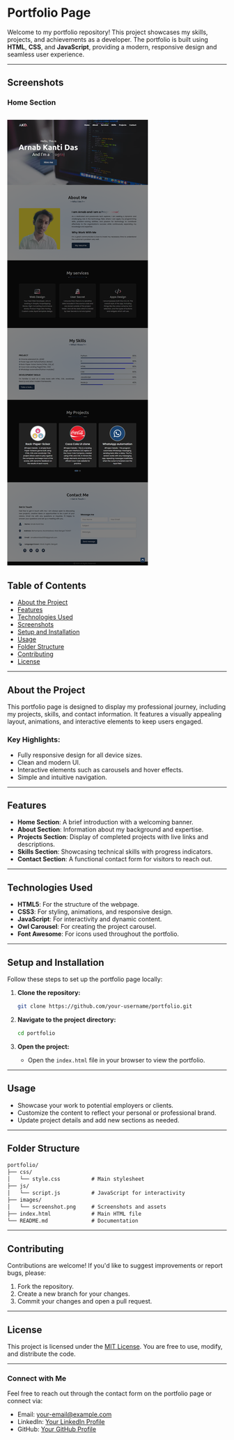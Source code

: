 # Portfolio Page

Welcome to my portfolio repository! This project showcases my skills, projects, and achievements as a developer. The portfolio is built using **HTML**, **CSS**, and **JavaScript**, providing a modern, responsive design and seamless user experience.

---

## Screenshots

### Home Section
![Screenshot of Portfolio](./image/screenshot.png)
---

## Table of Contents

- [About the Project](#about-the-project)
- [Features](#features)
- [Technologies Used](#technologies-used)
- [Screenshots](#screenshots)
- [Setup and Installation](#setup-and-installation)
- [Usage](#usage)
- [Folder Structure](#folder-structure)
- [Contributing](#contributing)
- [License](#license)

---

## About the Project

This portfolio page is designed to display my professional journey, including my projects, skills, and contact information. It features a visually appealing layout, animations, and interactive elements to keep users engaged.

### Key Highlights:

- Fully responsive design for all device sizes.
- Clean and modern UI.
- Interactive elements such as carousels and hover effects.
- Simple and intuitive navigation.

---

## Features

- **Home Section**: A brief introduction with a welcoming banner.
- **About Section**: Information about my background and expertise.
- **Projects Section**: Display of completed projects with live links and descriptions.
- **Skills Section**: Showcasing technical skills with progress indicators.
- **Contact Section**: A functional contact form for visitors to reach out.

---

## Technologies Used

- **HTML5**: For the structure of the webpage.
- **CSS3**: For styling, animations, and responsive design.
- **JavaScript**: For interactivity and dynamic content.
- **Owl Carousel**: For creating the project carousel.
- **Font Awesome**: For icons used throughout the portfolio.

---

## Setup and Installation

Follow these steps to set up the portfolio page locally:

1. **Clone the repository:**
   ```bash
   git clone https://github.com/your-username/portfolio.git
   ```

2. **Navigate to the project directory:**
   ```bash
   cd portfolio
   ```

3. **Open the project:**
   - Open the `index.html` file in your browser to view the portfolio.

---

## Usage

- Showcase your work to potential employers or clients.
- Customize the content to reflect your personal or professional brand.
- Update project details and add new sections as needed.

---

## Folder Structure

```
portfolio/
├── css/
│   └── style.css          # Main stylesheet
├── js/
│   └── script.js          # JavaScript for interactivity
├── images/
│   └── screenshot.png     # Screenshots and assets
├── index.html             # Main HTML file
└── README.md              # Documentation
```

---

## Contributing

Contributions are welcome! If you'd like to suggest improvements or report bugs, please:

1. Fork the repository.
2. Create a new branch for your changes.
3. Commit your changes and open a pull request.

---

## License

This project is licensed under the [MIT License](LICENSE). You are free to use, modify, and distribute the code.

---

### Connect with Me

Feel free to reach out through the contact form on the portfolio page or connect via:

- Email: [your-email@example.com](mailto:your-email@example.com)
- LinkedIn: [Your LinkedIn Profile](https://linkedin.com/in/your-profile)
- GitHub: [Your GitHub Profile](https://github.com/your-username)
